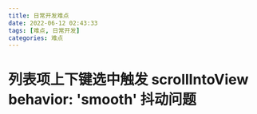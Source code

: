 ```yaml
---
title: 日常开发难点
date: 2022-06-12 02:43:33
tags: [难点, 日常开发]
categories: 难点
---
```


# 列表项上下键选中触发 scrollIntoView behavior: 'smooth' 抖动问题

